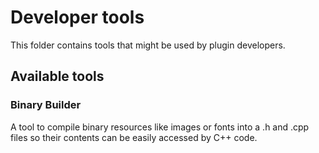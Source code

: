 # Developer tools
This folder contains tools that might be used by plugin developers.

## Available tools
### Binary Builder
A tool to compile binary resources like images or fonts into a .h and .cpp files so their contents can be easily accessed by C++ code.